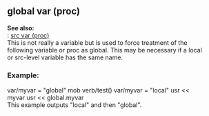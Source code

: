 ## global var (proc)    
**See also:**    
:   [src var (proc)](/proc/var/src)    
This is not really a variable but is used to force treatment of the    
following variable or proc as global. This may be necessary if a local    
or src-level variable has the same name.    
### Example:    
var/myvar = \"global\" mob verb/test() var/myvar = \"local\" usr \<\<    
myvar usr \<\< global.myvar    
This example outputs \"local\" and then \"global\".  